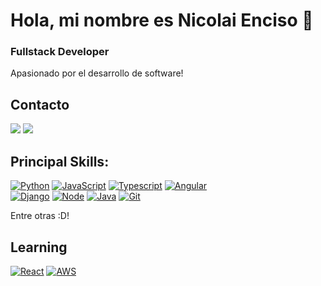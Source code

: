 # Hola, mi nombre es Nicolai Enciso 👋

### Fullstack Developer

Apasionado por el desarrollo de software!

## Contacto

[![](https://img.shields.io/badge/WhatsApp-25D366?style=for-the-badge&logo=whatsapp&logoColor=white)](https://wa.me/+573165731883)
[![](https://img.shields.io/badge/LinkedIn-0077B5?style=for-the-badge&logo=linkedin&logoColor=white)](https://www.linkedin.com/in/gnencisom/)

## Principal Skills:

[![Python](https://img.shields.io/badge/Python-14354C?style=for-the-badge&logo=python&logoColor=white)]()
[![JavaScript](https://img.shields.io/badge/JavaScript-323330?style=for-the-badge&logo=javascript&logoColor=F7DF1E)]()
[![Typescript](https://img.shields.io/badge/TypeScript-007ACC?style=for-the-badge&logo=typescript&logoColor=white)]()
[![Angular](https://img.shields.io/badge/Angular-DD0031?style=for-the-badge&logo=angular&logoColor=white)]()
<br>
[![Django](https://img.shields.io/badge/Django-092E20?style=for-the-badge&logo=django&logoColor=white)]()
[![Node](https://img.shields.io/badge/Node.js-43853D?style=for-the-badge&logo=node.js&logoColor=white)]()
[![Java](https://img.shields.io/badge/Java-ED8B00?style=for-the-badge&logo=java&logoColor=white)]()
[![Git](https://img.shields.io/badge/GIT-E44C30?style=for-the-badge&logo=git&logoColor=white)]()
<!-- [![](https://img.shields.io/badge/Notion-000000?style=for-the-badge&logo=notion&logoColor=white)]() -->
Entre otras :D!

## Learning

[![React](https://img.shields.io/badge/React-20232A?style=for-the-badge&logo=react&logoColor=61DAFB)]()
[![AWS](https://img.shields.io/badge/AWS-%23FF9900.svg?style=for-the-badge&logo=amazon-aws&logoColor=white)]()

